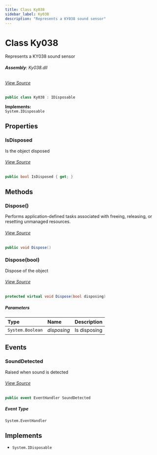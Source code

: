 ```yaml
---
title: Class Ky038
sidebar_label: Ky038
description: "Represents a KY038 sound sensor"
---
```

# Class Ky038
Represents a KY038 sound sensor

###### **Assembly**: Ky038.dll
###### [View Source](https://github.com/WildernessLabs/Meadow.Foundation.git/blob/develop/Source/Meadow.Foundation.Peripherals/Sensors.Sound.Ky038/Driver/Ky038.cs#L10)
```csharp title="Declaration"
public class Ky038 : IDisposable
```
**Implements:**  
`System.IDisposable`

## Properties
### IsDisposed
Is the object disposed
###### [View Source](https://github.com/WildernessLabs/Meadow.Foundation.git/blob/develop/Source/Meadow.Foundation.Peripherals/Sensors.Sound.Ky038/Driver/Ky038.cs#L23)
```csharp title="Declaration"
public bool IsDisposed { get; }
```
## Methods
### Dispose()
Performs application-defined tasks associated with freeing, releasing, or resetting unmanaged resources.
###### [View Source](https://github.com/WildernessLabs/Meadow.Foundation.git/blob/develop/Source/Meadow.Foundation.Peripherals/Sensors.Sound.Ky038/Driver/Ky038.cs#L69)
```csharp title="Declaration"
public void Dispose()
```
### Dispose(bool)
Dispose of the object
###### [View Source](https://github.com/WildernessLabs/Meadow.Foundation.git/blob/develop/Source/Meadow.Foundation.Peripherals/Sensors.Sound.Ky038/Driver/Ky038.cs#L79)
```csharp title="Declaration"
protected virtual void Dispose(bool disposing)
```

##### Parameters

| Type | Name | Description |
|:--- |:--- |:--- |
| `System.Boolean` | *disposing* | Is disposing |

## Events
### SoundDetected
Raised when sound is detected
###### [View Source](https://github.com/WildernessLabs/Meadow.Foundation.git/blob/develop/Source/Meadow.Foundation.Peripherals/Sensors.Sound.Ky038/Driver/Ky038.cs#L18)
```csharp title="Declaration"
public event EventHandler SoundDetected
```
##### Event Type
`System.EventHandler`

## Implements

* `System.IDisposable`
